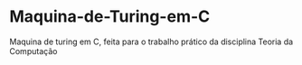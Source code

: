# Maquina-de-Turing-em-C
Maquina de turing em C, feita para o trabalho prático da disciplina Teoria da Computação
